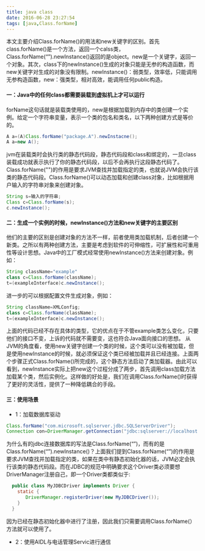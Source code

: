 ```yaml
---
title: java class
date: 2016-06-28 23:27:54
tags: [java,Class.forName]
---
```


本文主要介绍Class.forName()的用法和new关键字的区别。<!--more-->首先class.forName()是一个方法，返回一个calss类，Class.forName(“”).newInstance()返回的是object。new是一个关键字，返回一个对象。其次，class下的newInstance()生成的对象只能是无参的构造函数，而new关键字对生成的对象没有限制。newInstance()：弱类型，效率低，只能调用无参构造函数，new：强类型，相对高效，能调用任何public构造。

#### 一：Java中的任何class都需要装载到虚拟机上才可以运行

forName这句话就是装载类使用的，new是根据加载到内存中的类创建一个实例。给定一个字符串变量，表示一个类的包名和类名，以下两种创建方式是等价的。
``` java
A a=(A)Class.forName("package.A").newInstacne();
A a=new A();
```
jvm在装载类时会执行类的静态代码段，静态代码段和class和绑定的，一旦class装载成功就表示执行了你的静态代码段，以后不会再执行这段静态代码了。Class.forName("")的作用是要求JVM查找并加载指定的类，也就说JVM会执行该类的静态代码段。Class.forName()可以动态加载和创建class对象，比如根据用户输入的字符串对象来创建对象。
```java
String s=输入的字符串;
Class c=Class.forName(s);
c.newInstance();
```

#### 二：生成一个实例的时候，newInstance()方法和new关键字的主要区别

他们的主要的区别是创建对象的方法不一样，前者使用类加载机制，后者创建一个新类。之所以有两种创建方法，主要是考虑到软件的可伸缩性，可扩展性和可重用性等设计思想。Java中的工厂模式经常使用newInstance()方法来创建对象。例如：
```java
String className="example"
class c=Class.forName(className);
t=(exampleInterface)c.newInstance();
```
进一步的可以根据配置文件生成对象，例如：
```java 
String className=XMLConfig;
class c=Class.forName(className);
t=(exampleInterface)c.newInstance();
```
上面的代码已经不存在具体的类型，它的优点在于不管example类怎么变化，只要他们的接口不变，上诉的代码就不需要变，这也符合Java面向接口的思想。
从JVM的角度看，使用new关键字创建一个类的时候，这个类可以没有被加载，但是使用newInstance的时候，就必须保证这个类已经被加载并且已经连接。上面两个步骤正式Class.forName()所完成的，这个静态方法启动了类加载器。由此可以看到，newInstance实际上把new这个过程分成了两步，首先调用class加载方法加载某个类，然后实例化。这样做的好处是，我们在调用Class.forName()时获得了更好的灵活性，提供了一种降低耦合的手段。

#### 三：使用场景

* 1：加载数据库驱动
```java
Class.forName("com.microsoft.sqlserver.jdbc.SQLServerDriver");  
Connection con=DriverManager.getConnection("jdbc:sqlserver://localhost:1433;DatabaseName==JSP","jph","jph");      
```
为什么有的jdbc连接数据库的写法是Class.forName(“”)，而有的是Class.forName(“”).newInstance()？上面我们提到Class.forName(“”)的作用是要求JVM查找并加载指定的类，如果在类中有静态初始化器的话，JVM必定会执行该类的静态代码段。而在JDBC的规范中明确要求这个Driver类必须要想DriverManager注册自己，即一个Driver类都类似于:
```java
  public class MyJDBCDriver implements Driver { 
    static { 
       DriverManager.registerDriver(new MyJDBCDriver()); 
    } 
  }

```
因为已经在静态初始化器中进行了注册，因此我们只需要调用Class.forName(）方法就可以使用了。

* 2：使用AIDL与电话管理Servic进行通信


